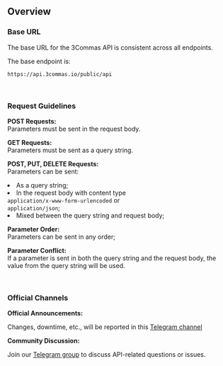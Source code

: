 ## Overview<br>

### Base URL
<p>
The base URL for the 3Commas API is consistent across all endpoints. 
</p>

<p>
The base endpoint is:

```
https://api.3commas.io/public/api
```
</p><br>

### Request Guidelines<br>
<p>
   <strong>POST Requests:</strong> <br>Parameters must be sent in the request body.
</p>
<p>
   <strong>GET Requests:</strong> <br>Parameters must be sent as a query string.
</p>
<p>
   <strong>POST, PUT, DELETE Requests:</strong><br>
   Parameters can be sent:
   <di>
      <li>As a query string;</li>
      <li>In the request body with content type<br> <code>application/x-www-form-urlencoded</code> or<br> <code>application/json</code>;</li>
      <li>Mixed between the query string and request body;</li>
<di>
</p>
<p>
   <strong>Parameter Order:</strong><br>Parameters can be sent in any order;
</p>
<p>
   <strong>Parameter Conflict:</strong><br>If a parameter is sent in both the query string and the request body, the value from the query string will be used.
</p><br>


### Official Channels<br>
<p> 
   <strong>Official Announcements:</strong><br>

   Changes, downtime, etc., will be reported in this [Telegram channel](https://t.me/commas_API)

</p>
<p> 
   <strong>Community Discussion:</strong><br>

   Join our [Telegram group](https://t.me/xcommas_api) to discuss API-related questions or issues.
</p>











